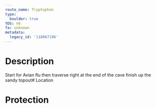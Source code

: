 ```yaml
---
route_name: Tryptophan
type:
  boulder: true
YDS: V6
fa: unknown
metadata:
  legacy_id: '118067198'
---
```

# Description
Start for Avian flu then traverse right at the end of the cave finish up the sandy topout# Location
# Protection
